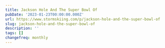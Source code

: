 ```yaml
---
title: Jackson Hole And The Super Bowl Of
pubDate: '2023-01-23T00:00:00.000Z'
url: https://www.stormskiing.com/p/jackson-hole-and-the-super-bowl-of
slug: jackson-hole-and-the-super-bowl-of
description: ''
tags: []
changefreq: monthly
---
```


<!-- Add post content below -->
